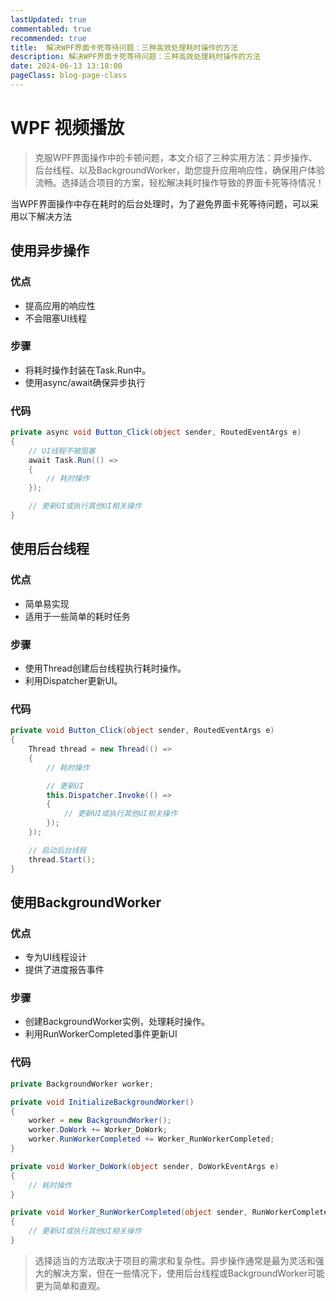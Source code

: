 ```yaml
---
lastUpdated: true
commentabled: true
recommended: true
title:  解决WPF界面卡死等待问题：三种高效处理耗时操作的方法
description: 解决WPF界面卡死等待问题：三种高效处理耗时操作的方法
date: 2024-06-13 13:18:00
pageClass: blog-page-class
---
```


# WPF 视频播放 #

> 克服WPF界面操作中的卡顿问题，本文介绍了三种实用方法：异步操作、后台线程、以及BackgroundWorker，助您提升应用响应性，确保用户体验流畅。选择适合项目的方案，轻松解决耗时操作导致的界面卡死等待情况！

当WPF界面操作中存在耗时的后台处理时，为了避免界面卡死等待问题，可以采用以下解决方法

## 使用异步操作 ##

### 优点 ###

- 提高应用的响应性
- 不会阻塞UI线程

### 步骤 ###

- 将耗时操作封装在Task.Run中。
- 使用async/await确保异步执行

### 代码 ###

```csharp
private async void Button_Click(object sender, RoutedEventArgs e)
{
    // UI线程不被阻塞
    await Task.Run(() =>
    {
        // 耗时操作
    });

    // 更新UI或执行其他UI相关操作
}
```

## 使用后台线程 ##

### 优点 ###

- 简单易实现
- 适用于一些简单的耗时任务

### 步骤 ###

- 使用Thread创建后台线程执行耗时操作。
- 利用Dispatcher更新UI。

### 代码 ###

```csharp
private void Button_Click(object sender, RoutedEventArgs e)
{
    Thread thread = new Thread(() =>
    {
        // 耗时操作

        // 更新UI
        this.Dispatcher.Invoke(() =>
        {
            // 更新UI或执行其他UI相关操作
        });
    });

    // 启动后台线程
    thread.Start();
}
```

## 使用BackgroundWorker ##

### 优点 ###

- 专为UI线程设计
- 提供了进度报告事件

### 步骤 ###

- 创建BackgroundWorker实例，处理耗时操作。
- 利用RunWorkerCompleted事件更新UI

### 代码 ###

```csharp
private BackgroundWorker worker;

private void InitializeBackgroundWorker()
{
    worker = new BackgroundWorker();
    worker.DoWork += Worker_DoWork;
    worker.RunWorkerCompleted += Worker_RunWorkerCompleted;
}

private void Worker_DoWork(object sender, DoWorkEventArgs e)
{
    // 耗时操作
}

private void Worker_RunWorkerCompleted(object sender, RunWorkerCompletedEventArgs e)
{
    // 更新UI或执行其他UI相关操作
}
```

> 选择适当的方法取决于项目的需求和复杂性。异步操作通常是最为灵活和强大的解决方案，但在一些情况下，使用后台线程或BackgroundWorker可能更为简单和直观。
